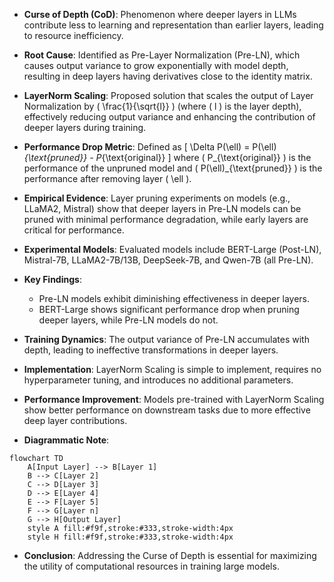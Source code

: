 - **Curse of Depth (CoD)**: Phenomenon where deeper layers in LLMs contribute less to learning and representation than earlier layers, leading to resource inefficiency.
  
- **Root Cause**: Identified as Pre-Layer Normalization (Pre-LN), which causes output variance to grow exponentially with model depth, resulting in deep layers having derivatives close to the identity matrix.

- **LayerNorm Scaling**: Proposed solution that scales the output of Layer Normalization by \( \frac{1}{\sqrt{l}} \) (where \( l \) is the layer depth), effectively reducing output variance and enhancing the contribution of deeper layers during training.

- **Performance Drop Metric**: Defined as 
  \[
  \Delta P(\ell) = P(\ell)_{\text{pruned}} - P_{\text{original}}
  \]
  where \( P_{\text{original}} \) is the performance of the unpruned model and \( P(\ell)_{\text{pruned}} \) is the performance after removing layer \( \ell \).

- **Empirical Evidence**: Layer pruning experiments on models (e.g., LLaMA2, Mistral) show that deeper layers in Pre-LN models can be pruned with minimal performance degradation, while early layers are critical for performance.

- **Experimental Models**: Evaluated models include BERT-Large (Post-LN), Mistral-7B, LLaMA2-7B/13B, DeepSeek-7B, and Qwen-7B (all Pre-LN).

- **Key Findings**:
  - Pre-LN models exhibit diminishing effectiveness in deeper layers.
  - BERT-Large shows significant performance drop when pruning deeper layers, while Pre-LN models do not.

- **Training Dynamics**: The output variance of Pre-LN accumulates with depth, leading to ineffective transformations in deeper layers.

- **Implementation**: LayerNorm Scaling is simple to implement, requires no hyperparameter tuning, and introduces no additional parameters.

- **Performance Improvement**: Models pre-trained with LayerNorm Scaling show better performance on downstream tasks due to more effective deep layer contributions.

- **Diagrammatic Note**: 
```mermaid
flowchart TD
    A[Input Layer] --> B[Layer 1]
    B --> C[Layer 2]
    C --> D[Layer 3]
    D --> E[Layer 4]
    E --> F[Layer 5]
    F --> G[Layer n]
    G --> H[Output Layer]
    style A fill:#f9f,stroke:#333,stroke-width:4px
    style H fill:#f9f,stroke:#333,stroke-width:4px
```
- **Conclusion**: Addressing the Curse of Depth is essential for maximizing the utility of computational resources in training large models.